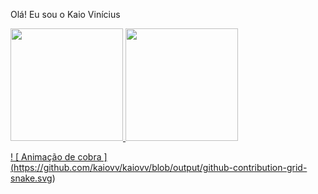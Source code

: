 Olá! Eu sou  o Kaio Vinícius

 <a href="https://github.com/kaiovv">
  <img height = "180em" src = "https://github-readme-stats.vercel.app/api?username=kaiovv&show_icons=true&theme=dracula&include_all_commits=true&count_private=true" />
  <img height = "180em" src = "https://github-readme-stats.vercel.app/api/top-langs/?username=kaiovv&layout=compact&langs_count=7&theme=dracula" />
</div>

! [ Animação de cobra ] (https://github.com/kaiovv/kaiovv/blob/output/github-contribution-grid-snake.svg)
